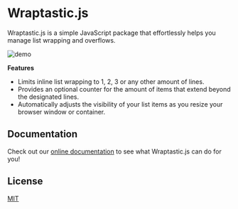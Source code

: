 # Wraptastic.js

Wraptastic.js is a simple JavaScript package that effortlessly helps you manage list wrapping and overflows.

![demo](https://github.com/j-jalving/wraptastic/assets/60800079/f21261c8-a658-4489-b4c1-e900550f3aee)

**Features**

- Limits inline list wrapping to 1, 2, 3 or any other amount of lines.
- Provides an optional counter for the amount of items that extend beyond the designated lines.
- Automatically adjusts the visibility of your list items as you resize your browser window or container.

## Documentation

Check out our [online documentation](https://j-jalving.github.io/wraptastic/) to see what Wraptastic.js can do for you!

## License

[MIT](https://github.com/j-jalving/wraptastic/blob/main/LICENSE)

